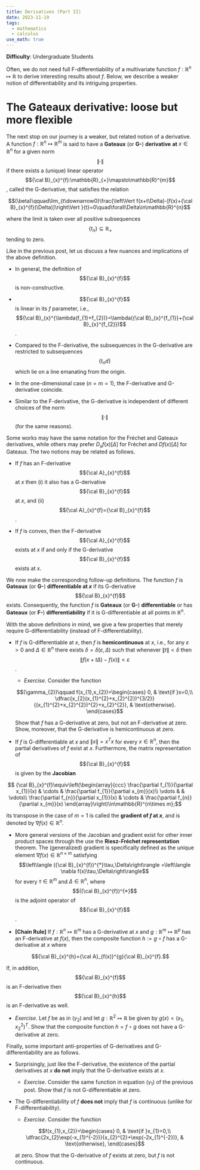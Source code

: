 ```yaml
---
title: Derivatives (Part II)
date: 2023-11-19
tags: 
  - mathematics
  - calculus
use_math: true
---
```


**Difficulty**: Undergraduate Students

Often, we do not need full F-differentiability of a multivariate function $f:\mathbb{R}^{n}\mapsto\mathbb{R}$ to derive interesting results about $f$. Below, we describe a weaker notion of differentiability and its intriguing properties.

# The Gateaux derivative: loose but more flexible

The next stop on our journey is a weaker, but related notion of a derivative. A function $f:\mathbb{R}^{n}\mapsto\mathbb{R}^{m}$ is said to have a **Gateaux** (or **G-**) **derivative** **at** $x\in\mathbb{R}^{n}$ for a given norm $$\|\cdot\|$$ if there exists a (unique) linear operator $${\cal B}_{x}^{f}:\mathbb{R}_{+}\mapsto\mathbb{R}^{m}$$, called the G-derivative, that satisfies the relation 

$$(\beta)\qquad\lim_{t\downarrow0}\frac{\left\Vert f(x+t\Delta)-[f(x)+{\cal B}_{x}^{f}(\Delta)]\right\Vert }{t}=0\quad\forall\Delta\in\mathbb{R}^{n}$$ 

where the limit is taken over all positive subsequences $$\{t_{n}\}\subseteq\mathbb{R}_{+}$$ tending to zero.

Like in the previous post, let us discuss a few nuances and implications of the above definition.

-   In general, the definition of $${\cal B}_{x}^{f}$$ is non-constructive.

-   $${\cal B}_{x}^{f}$$ is linear in its $f$ parameter, i.e., $${\cal B}_{x}^{\lambda(f_{1}+f_{2})}=\lambda({\cal B}_{x}^{f_{1}}+{\cal B}_{x}^{f_{2}})$$.

-   Compared to the F-derivative, the subsequences in the G-derivative are restricted to subsequences $$\{t_{n}d\}$$ which lie on a line emanating from the origin.

-   In the one-dimensional case ($n=m=1$), the F-derivative and G-derivative coincide.

-   Similar to the F-derivative, the G-derivative is independent of different choices of the norm $$\|\cdot\|$$ (for the same reasons).

Some works may have the same notation for the Fréchet and Gateaux derivatives, while others may prefer $D_{x}f(x)[\Delta]$ for Fréchet and $Df(x)[\Delta]$ for Gateaux. The two notions may be related as follows.

-   If $f$ has an F-derivative $${\cal A}_{x}^{f}$$ at $x$ then (i) it also has a G-derivative $${\cal B}_{x}^{f}$$ at $x$, and (ii) $${\cal A}_{x}^{f}={\cal B}_{x}^{f}$$.

-   If $f$ is convex, then the F-derivative $${\cal A}_{x}^{f}$$ exists at $x$ if and only if the G-derivative $${\cal B}_{x}^{f}$$ exists at $x$.

We now make the corresponding follow-up definitions. The function $f$ is **Gateaux** (or **G-**) **differentiable at $x$** if its G-derivative $${\cal B}_{x}^{f}$$ exists. Consequently, the function $f$ is **Gateaux** (or **G-**) **differentiable** or has **Gateaux** (or **F-**) **differentiability** if it is G-differentiable at all points in $\mathbb{R}^{n}$.

With the above definitions in mind, we give a few properties that merely require G-differentiability (instead of F-differentiability).

-   If $f$ is G-differentiable at $x$, then $f$ is **hemicontinuous** at $x$, i.e., for any $\varepsilon>0$ and $\Delta\in\mathbb{R}^{n}$ there exists $\delta=\delta(\varepsilon,\Delta)$ such that whenever $\|t\|<\delta$ then $$\|f(x+t\Delta)-f(x)\|<\varepsilon$$.

    -   *Exercise*. Consider the function 

    $$(\gamma_{2})\qquad f(x_{1},x_{2})=\begin{cases}
        0, & \text{if }x=0,\\
        \dfrac{x_{2}(x_{1}^{2}+x_{2}^{2})^{3/2}}{(x_{1}^{2}+x_{2}^{2})^{2}+x_{2}^{2}}, & \text{otherwise}.
        \end{cases}$$ 

    Show that $f$ has a G-derivative at zero, but not an F-derivative at zero. Show, moreover, that the G-derivative is hemicontinuous at zero.

-   If $f$ is G-differentiable at $x$ and $\|x\|=x^{T}x$ for every $x\in\mathbb{R}^{n}$, then the partial derivatives of $f$ exist at $x$. Furthermore, the matrix representation of $${\cal B}_{x}^{f}$$ is given by the **Jacobian**

$$  {\cal B}_{x}^{f}\equiv\left(\begin{array}{ccc}
    \frac{\partial f_{1}}{\partial x_{1}}(x) & \cdots & \frac{\partial f_{1}}{\partial x_{m}}(x)\\
    \vdots &  & \vdots\\
    \frac{\partial f_{n}}{\partial x_{1}}(x) & \cdots & \frac{\partial f_{n}}{\partial x_{m}}(x)
    \end{array}\right)\in\mathbb{R}^{n\times m};$$

its transpose in the case of $m=1$ is called the **gradient of $f$ at $x$**, and is denoted by $\nabla f(x)\in\mathbb{R}^{n}$.

-    More general versions of the Jacobian and gradient exist for other inner product spaces through the use the **Riesz-Fréchet representation** theorem. The (generalized) gradient is specifically defined as the unique element $\nabla f(x)\in\mathbb{R}^{n\times m}$ satisfying $$\left\langle ({\cal B}_{x}^{f})^{*}\tau,\Delta\right\rangle =\left\langle \nabla f(x)\tau,\Delta\right\rangle$$ for every $\tau\in\mathbb{R}^{m}$ and $\Delta\in\mathbb{R}^{n}$, where $$({\cal B}_{x}^{f})^{*}$$ is the adjoint operator of $${\cal B}_{x}^{f}$$.

-   **\[Chain Rule\]** If $f:\mathbb{R}^{n}\mapsto\mathbb{R}^{m}$ has a G-derivative at $x$ and $g:\mathbb{R}^{m}\mapsto\mathbb{R}^{p}$ has an F-derivative at $f(x)$, then the composite function $h:=g\circ f$ has a G-derivative at $x$ where 

$${\cal B}_{x}^{h}={\cal A}_{f(x)}^{g}{\cal B}_{x}^{f}.$$

If, in addition, $${\cal B}_{x}^{f}$$ is an F-derivative then $${\cal B}_{x}^{h}$$ is an F-derivative as well.

-   *Exercise*. Let $f$ be as in $(\gamma_{2})$ and let $g:\mathbb{R}^{2}\mapsto\mathbb{R}$ be given by $g(x)=(x_{1},x_{2}^{2})^{T}$. Show that the composite function $h=f\circ g$ does not have a G-derivative at zero.

Finally, some important anti-properties of G-derivatives and G-differentiability are as follows.

-   Surprisingly, just like the F-derivative, the existence of the partial derivatives at $x$ **do not** imply that the G-derivative exists at $x$.

    -   *Exercise*. Consider the same function in equation $(\gamma_{1})$ of the previous post. Show that $f$ is not G-differentiable at zero.

-   The G-differentiability of $f$ **does not** imply that $f$ is continuous (unlike for F-differentiability).

    -   *Exercise*. Consider the function 

    $$f(x_{1},x_{2})=\begin{cases}
        0, & \text{if }x_{1}=0,\\
        \dfrac{2x_{2}\exp(-x_{1}^{-2})}{x_{2}^{2}+\exp(-2x_{1}^{-2})}, & \text{otherwise},
        \end{cases}$$ 

    at zero. Show that the G-derivative of $f$ exists at zero, but $f$ is not continuous.